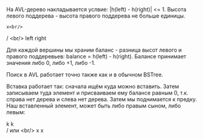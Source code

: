 На AVL-дерево накладывается услвие: |h(left) - h(right)| <= 1. Высота левого поддерева - высота правого поддерева не больше единицы.<br/>

    x<br/>
   / \<br/>
left right

Для каждой вершины мы храним баланс - разница высот левого и правого поддеревьев: balance = h(left) - h(right). Балансе принимает значения либо 0, либо +1, либо -1.

Поиск в AVL работает точно также как и в обычном BSTree.

Вставка работает так: сначала ищём куда можно вставить. Затем записываем туда элемент и присваиваем ему балансе равным 0, т.к. справа нет дерева и слева нет дерева. Затем мы поднимается к предку. Наш вставленный элемент, может быть либо правым сыном, либо левым:

  k        k<br/>
 /     или   \<br/>
x             x
